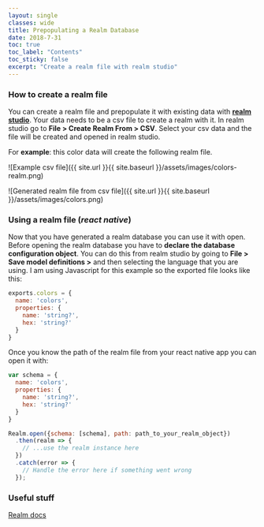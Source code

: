 ```yaml
---
layout: single
classes: wide
title: Prepopulating a Realm Database
date: 2018-7-31
toc: true
toc_label: "Contents"
toc_sticky: false
excerpt: "Create a realm file with realm studio"
---
```


### How to create a realm file

You can create a realm file and prepopulate it with existing data with **[realm studio](https://realm.io/products/realm-studio/)**.
Your data needs to be a csv file to create a realm with it. In realm studio go to **File >
Create Realm From > CSV**. Select your csv data and the file will be created and opened in realm studio.

For **example**: this color data will create the following realm file.

![Example csv file]({{ site.url }}{{ site.baseurl }}/assets/images/colors-realm.png)

![Generated realm file from csv file]({{ site.url }}{{ site.baseurl }}/assets/images/colors.png)

### Using a realm file (*react native*)

Now that you have generated a realm database you can use it with open. Before opening the realm database you have to **declare the database configuration object**. You can do this from realm studio by going to **File > Save model definitions >** and then selecting the language that you are using. I am using Javascript for this example so the exported file looks like this:

```javascript
exports.colors = {
  name: 'colors',
  properties: {
    name: 'string?',
    hex: 'string?'
  }
}
```

Once you know the path of the realm file from your react native app you can open it with:

```javascript
var schema = {
  name: 'colors',
  properties: {
    name: 'string?',
    hex: 'string?'
  }
}

Realm.open({schema: [schema], path: path_to_your_realm_object})
  .then(realm => {
    // ...use the realm instance here
  })
  .catch(error => {
    // Handle the error here if something went wrong
  });
```

### Useful stuff

[Realm docs](https://realm.io/docs/javascript/latest)
